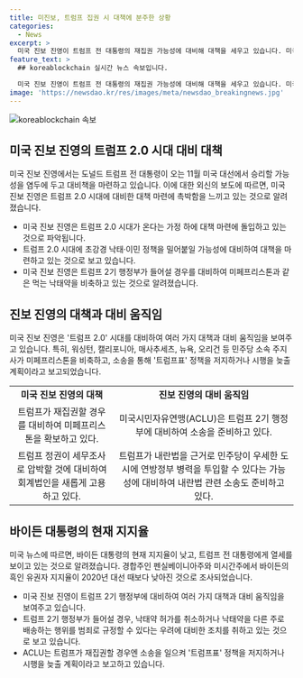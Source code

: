 ```yaml
---
title: 미진보, 트럼프 집권 시 대책에 분주한 상황
categories:
  - News
excerpt: >
  미국 진보 진영이 트럼프 전 대통령의 재집권 가능성에 대비해 대책을 세우고 있습니다. 미국 진보 정부와 단체는 트럼프 2기 시대에 대비하여 낙태약 미페프리스톤을 비축하고, 행정부의 강경한 정책에 대비하기 위해 노력하고 있습니다. 이에 뉴욕타임스는 이러한 움직임을 "이례적"이라고 언급하며, 바이든의 낮은 지지율과 트럼프에 대한 여론조사 결과로 인해 진보 진영이 서두르는 것으로 보도했습니다. 추가로, 바이든의 흑인 유권자 지지율이 낮아진 것으로 조사되어 대선 결과에 영향을 줄 수 있는 상황도 포착되었습니다.
feature_text: >
  ## koreablockchain 실시간 뉴스 속보입니다.

  미국 진보 진영이 트럼프 전 대통령의 재집권 가능성에 대비해 대책을 세우고 있습니다. 미국 진보 정부와 단체는 트럼프 2기 시대에 대비하여 낙태약 미페프리스톤을 비축하고, 행정부의 강경한 정책에 대비하기 위해 노력하고 있습니다. 이에 뉴욕타임스는 이러한 움직임을 "이례적"이라고 언급하며, 바이든의 낮은 지지율과 트럼프에 대한 여론조사 결과로 인해 진보 진영이 서두르는 것으로 보도했습니다. 추가로, 바이든의 흑인 유권자 지지율이 낮아진 것으로 조사되어 대선 결과에 영향을 줄 수 있는 상황도 포착되었습니다.
image: 'https://newsdao.kr/res/images/meta/newsdao_breakingnews.jpg'
---
```

![koreablockchain 속보](https://newsdao.kr/res/images/meta/newsdao_breakingnews.jpg)

<h2 data-ke-size="size26">미국 진보 진영의 트럼프 2.0 시대 대비 대책</h2>

<p>미국 진보 진영에서는 도널드 트럼프 전 대통령이 오는 11월 미국 대선에서 승리할 가능성을 염두에 두고 대비책을 마련하고 있습니다. 이에 대한 외신의 보도에 따르면, 미국 진보 진영은 트럼프 2.0 시대에 대비한 대책 마련에 촉박함을 느끼고 있는 것으로 알려졌습니다.</p>

<ul>
  <li>미국 진보 진영은 트럼프 2.0 시대가 온다는 가정 하에 대책 마련에 돌입하고 있는 것으로 파악됩니다.</li>
  <li>트럼프 2.0 시대에 초강경 낙태·이민 정책을 밀어붙일 가능성에 대비하여 대책을 마련하고 있는 것으로 보고 있습니다.</li>
  <li>미국 진보 진영은 트럼프 2기 행정부가 들어설 경우를 대비하여 미페프리스톤과 같은 먹는 낙태약을 비축하고 있는 것으로 알려졌습니다.</li>
</ul>

<p data-ke-size="size16"></p>

<h2 data-ke-size="size26">진보 진영의 대책과 대비 움직임</h2>

<p>미국 진보 진영은 '트럼프 2.0' 시대를 대비하여 여러 가지 대책과 대비 움직임을 보여주고 있습니다. 특히, 워싱턴, 캘리포니아, 매사추세츠, 뉴욕, 오리건 등 민주당 소속 주지사가 미페프리스톤을 비축하고, 소송을 통해 '트럼프표' 정책을 저지하거나 시행을 늦출 계획이라고 보고되었습니다.</p>

<table>
  <tr>
    <td style="text-align: center; height: 17px;"><b>미국 진보 진영의 대책</b></td>
    <td style="text-align: center; height: 17px;"><b>진보 진영의 대비 움직임</b></td>
  </tr>
  <tr>
    <td style="text-align: center; height: 17px;">트럼프가 재집권할 경우를 대비하여 미페프리스톤을 확보하고 있다.</td>
    <td style="text-align: center; height: 17px;">미국시민자유연맹(ACLU)은 트럼프 2기 행정부에 대비하여 소송을 준비하고 있다.</td>
  </tr>
  <tr>
    <td style="text-align: center; height: 17px;">트럼프 정권이 세무조사로 압박할 것에 대비하여 회계법인을 새롭게 고용하고 있다.</td>
    <td style="text-align: center; height: 17px;">트럼프가 내란법을 근거로 민주당이 우세한 도시에 연방정부 병력을 투입할 수 있다는 가능성에 대비하여 내란법 관련 소송도 준비하고 있다.</td>
  </tr>
</table>

<p data-ke-size="size16"></p>

<h2 data-ke-size="size26">바이든 대통령의 현재 지지율</h2>

<p>미국 뉴스에 따르면, 바이든 대통령의 현재 지지율이 낮고, 트럼프 전 대통령에게 열세를 보이고 있는 것으로 알려졌습니다. 경합주인 펜실베이니아주와 미시간주에서 바이든의 흑인 유권자 지지율이 2020년 대선 때보다 낮아진 것으로 조사되었습니다.</p>

<ul>
  <li>미국 진보 진영이 트럼프 2기 행정부에 대비하여 여러 가지 대책과 대비 움직임을 보여주고 있습니다.</li>
  <li>트럼프 2기 행정부가 들어설 경우, 낙태약 허가를 취소하거나 낙태약을 다른 주로 배송하는 행위를 범죄로 규정할 수 있다는 우려에 대비한 조치를 취하고 있는 것으로 보고 있습니다.</li>
  <li>ACLU는 트럼프가 재집권할 경우엔 소송을 일으켜 '트럼프표' 정책을 저지하거나 시행을 늦출 계획이라고 보고하고 있습니다.</li>
</ul>

<p data-ke-size="size16">&nbsp;</p>

